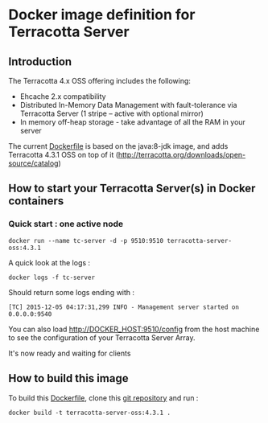 # Docker image definition for Terracotta Server

## Introduction

The Terracotta 4.x OSS offering includes the following:

 *  Ehcache 2.x compatibility
 *  Distributed In-Memory Data Management with fault-tolerance via Terracotta Server (1 stripe – active with optional mirror)
 *  In memory off-heap storage - take advantage of all the RAM in your server

The current [Dockerfile]() is based on the java:8-jdk image, and adds Terracotta 4.3.1 OSS on top of it (http://terracotta.org/downloads/open-source/catalog)

## How to start your Terracotta Server(s) in Docker containers

### Quick start : one active node

    docker run --name tc-server -d -p 9510:9510 terracotta-server-oss:4.3.1

A quick look at the logs :

    docker logs -f tc-server

Should return some logs ending with :

    [TC] 2015-12-05 04:17:31,299 INFO - Management server started on 0.0.0.0:9540

You can also load [http://DOCKER_HOST:9510/config](http://DOCKER_HOST:9510/config) from the host machine to see the configuration of your Terracotta Server Array.

It's now ready and waiting for clients

## How to build this image

To build this [Dockerfile](), clone this [git repository]() and run :

    docker build -t terracotta-server-oss:4.3.1 .
